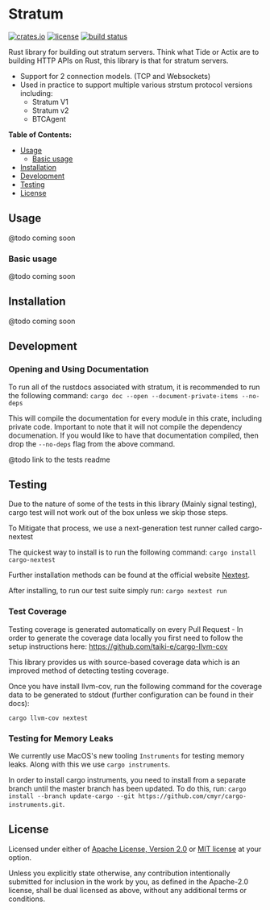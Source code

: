 # Stratum

[![crates.io](https://img.shields.io/crates/v/stratum-server?style=flat-square&logo=rust)](https://crates.io/crates/stratum-server)
[![license](https://img.shields.io/badge/license-Apache--2.0_OR_MIT-blue?style=flat-square)](#license)
[![build status](https://img.shields.io/github/workflow/status/OpenPoolProject/stratum/CI/main?style=flat-square&logo=github)](https://github.com/OpenPoolProject/stratum/actions)


Rust library for building out stratum servers. Think what Tide or Actix are to building HTTP APIs on Rust, this library is that for stratum servers.

- Support for 2 connection models. (TCP and Websockets)
- Used in practice to support multiple various strstum protocol versions including: 
	- Stratum V1
	- Stratum v2
	- BTCAgent

**Table of Contents:**

- [Usage](#usage)
  - [Basic usage](#basic-usage)
- [Installation](#installation)
- [Development](#development)
- [Testing](#testing)
- [License](#license)

## Usage
@todo coming soon

### Basic usage
@todo coming soon

## Installation
@todo coming soon

## Development

### Opening and Using Documentation

To run all of the rustdocs associated with stratum, it is recommended to run the following command:
`cargo doc --open --document-private-items --no-deps`

This will compile the documentation for every module in this crate, including private code. Important to note that it will not
compile the dependency documenation. If you would like to have that documentation compiled, then drop the `--no-deps` flag from the above 
command.

@todo link to the tests readme

## Testing

Due to the nature of some of the tests in this library (Mainly signal testing), cargo test will not work out of the box unless we skip those steps.

To Mitigate that process, we use a next-generation test runner called cargo-nextest

The quickest way to install is to run the following command: 
`cargo install cargo-nextest`

Further installation methods can be found at the official website [Nextest](https://nexte.st/index.html). 

After installing, to run our test suite simply run:
`cargo nextest run`

### Test Coverage

Testing coverage is generated automatically on every Pull Request - In order to generate the coverage data locally you first need to follow the setup instructions here: https://github.com/taiki-e/cargo-llvm-cov

This library provides us with source-based coverage data which is an improved method of detecting testing coverage.

Once you have install llvm-cov, run the following command for the coverage data to be generated to stdout (further configuration can be found in their docs):

`cargo llvm-cov nextest`


### Testing for Memory Leaks

We currently use MacOS's new tooling `Instruments` for testing memory leaks. Along with this we use `cargo instruments`.

In order to install cargo instruments, you need to install from a separate branch until the master branch has been updated. To do this, run: `cargo install --branch update-cargo --git https://github.com/cmyr/cargo-instruments.git`.

## License

Licensed under either of [Apache License, Version 2.0](LICENSE-APACHE) or
[MIT license](LICENSE-MIT) at your option.

Unless you explicitly state otherwise, any contribution intentionally submitted
for inclusion in the work by you, as defined in the Apache-2.0 license, shall
be dual licensed as above, without any additional terms or conditions.
